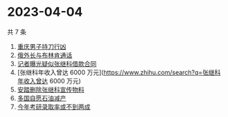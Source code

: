 # 2023-04-04

共 7 条

<!-- BEGIN -->
<!-- 最后更新时间 Tue Apr 04 2023 05:10:13 GMT+0800 (China Standard Time) -->

1. [重庆男子持刀行凶](https://www.zhihu.com/search?q=重庆男子持刀行凶)
1. [俄外长与布林肯通话](https://www.zhihu.com/search?q=俄外长与布林肯通话)
1. [记者曝光疑似张继科借款合同](https://www.zhihu.com/search?q=记者曝光疑似张继科借款合同)
1. [张继科年收入曾达 6000 万元](https://www.zhihu.com/search?q=张继科年收入曾达
   6000 万元)
1. [安踏删除张继科宣传物料](https://www.zhihu.com/search?q=安踏删除张继科宣传物料)
1. [多国自愿石油减产](https://www.zhihu.com/search?q=多国自愿石油减产)
1. [今年考研录取率或不到两成](https://www.zhihu.com/search?q=今年考研录取率或不到两成)

<!-- END -->
